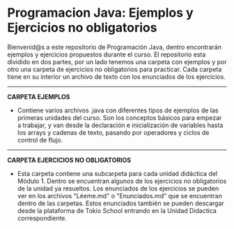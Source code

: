 # Programacion Java: Ejemplos y Ejercicios no obligatorios

Bienvenid@s a este repositorio de Programación Java, dentro encontrarán ejemplos y ejercicios propuestos durante el curso.
El repositorio esta dividido en dos partes, por un lado tenemos una carpeta con ejemplos y por otro una carpeta de ejercicios no obligatorios para practicar.
Cada carpeta tiene en su interior un archivo de texto con los enunciados de los ejercicios.
***

**CARPETA EJEMPLOS**
- Contiene varios archivos .java con diferentes tipos de ejemplos de las primeras unidades del curso. Son los conceptos básicos para empezar a trabajar, y van
desde la declaración e inicialización de variables hasta los arrays y cadenas de texto, pasando por operadores y ciclos de control de flujo.
***

**CARPETA EJERCICIOS NO OBLIGATORIOS**
- Esta carpeta contiene una subcarpeta para cada unidad didáctica del Módulo 1. Dentro se encuentran algunos de los ejercicios no obligatorios
 de la unidad ya resueltos. Los enunciados de los ejercicios se pueden ver en los archivos "Léeme.md" o "Enunciados.md" que se encuentran dentro de las carpetas.
 Estos enunciados también se pueden descargar desde la plataforma de Tokio School entrando en la Unidad Didactica correspondiente.
